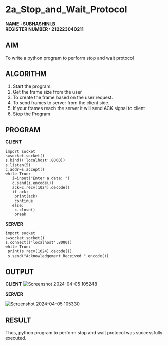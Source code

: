 # 2a_Stop_and_Wait_Protocol
**NAME : SUBHASHINI.B**  
**REGISTER NUMBER : 212223040211** 
## AIM 
To write a python program to perform stop and wait protocol
## ALGORITHM
1. Start the program.
2. Get the frame size from the user
3. To create the frame based on the user request.
4. To send frames to server from the client side.
5. If your frames reach the server it will send ACK signal to client
6. Stop the Program
## PROGRAM

 **CLIENT**
 
```
import socket
s=socket.socket()
s.bind(('localhost',8000))
s.listen(5)
c,addr=s.accept()
while True:
   i=input("Enter a data: ")
   c.send(i.encode())
   ack=c.recv(1024).decode()
   if ack:
    print(ack)
    continue
   else:
    c.close()
    break
```

 **SERVER**
 
```
import socket
s=socket.socket()
s.connect(('localhost',8000))
while True:
 print(s.recv(1024).decode())
 s.send("Acknowledgement Received ".encode())

```
 
## OUTPUT

**CLIENT**
![Screenshot 2024-04-05 105248](https://github.com/NaliniG007/2a_Stop_and_Wait_Protocol/assets/164154478/de3b52b6-3e76-42b4-8573-f979040203a2)


**SERVER**

![Screenshot 2024-04-05 105330](https://github.com/NaliniG007/2a_Stop_and_Wait_Protocol/assets/164154478/8bfe5858-f420-4814-9d1d-6b180528a2b9)


## RESULT
Thus, python program to perform stop and wait protocol was successfully executed.
